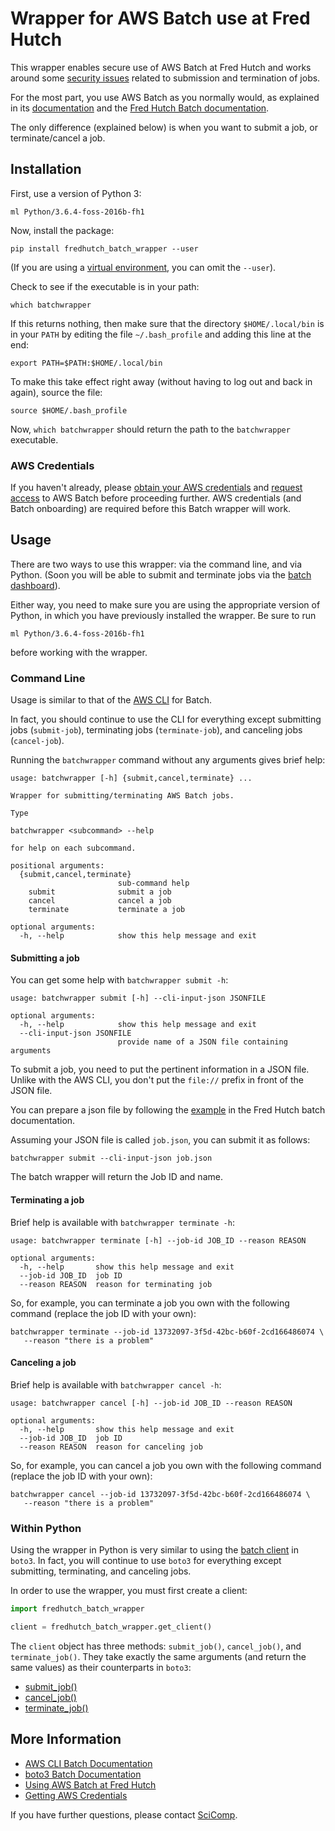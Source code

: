 # Wrapper for AWS Batch use at Fred Hutch

This wrapper enables secure use of AWS Batch
at Fred Hutch and works around some
[security issues](https://forums.aws.amazon.com/thread.jspa?threadID=270071&tstart=0)
related to submission and termination of jobs.

For the most part, you use AWS Batch as you normally would, as explained in its
[documentation](https://aws.amazon.com/documentation/batch/)
and the [Fred Hutch Batch documentation](https://fredhutch.github.io/aws-batch-at-hutch-docs/).

The only difference (explained below) is when you want to submit a job,
or terminate/cancel a job.

## Installation

First, use a version of Python 3:

```
ml Python/3.6.4-foss-2016b-fh1
```

Now, install the package:

```
pip install fredhutch_batch_wrapper --user
```

(If you are using a [virtual environment](https://docs.python.org/3/tutorial/venv.html),
you can omit the `--user`).

Check to see if the executable is in your path:

```
which batchwrapper
```

If this returns nothing, then make sure that the
directory `$HOME/.local/bin` is in your `PATH`
by editing the file `~/.bash_profile` and adding this
line at the end:

```
export PATH=$PATH:$HOME/.local/bin
```

To make this take effect right away (without having
to log out and back in again), source the file:

```
source $HOME/.bash_profile
```

Now, `which batchwrapper` should return the path
to the `batchwrapper` executable.

### AWS Credentials

If you haven't already, please [obtain your AWS credentials](https://teams.fhcrc.org/sites/citwiki/SciComp/Pages/Getting%20AWS%20Credentials.aspx) and
[request access](https://fredhutch.github.io/aws-batch-at-hutch-docs/#request-access) to AWS Batch before proceeding further.
AWS credentials (and Batch onboarding) are required before this
Batch wrapper will work.

## Usage

There are two ways to use this wrapper: via the command line,
and via Python. (Soon you will be able to submit and terminate
jobs via the [batch dashboard](https://batch-dashboard.fhcrc.org/)).

Either way, you need to make sure you are using the appropriate
version of Python, in which you have previously installed the wrapper.
Be sure to run

```
ml Python/3.6.4-foss-2016b-fh1
```

before working with the wrapper.


### Command Line

Usage is similar to that of the [AWS CLI](https://docs.aws.amazon.com/cli/latest/reference/batch/index.html) for Batch.

In fact, you should continue to use the CLI for everything except
submitting jobs (`submit-job`), terminating jobs (`terminate-job`),
and canceling jobs (`cancel-job`).

Running the `batchwrapper` command without any arguments gives brief help:

```
usage: batchwrapper [-h] {submit,cancel,terminate} ...

Wrapper for submitting/terminating AWS Batch jobs.

Type

batchwrapper <subcommand> --help

for help on each subcommand.

positional arguments:
  {submit,cancel,terminate}
                        sub-command help
    submit              submit a job
    cancel              cancel a job
    terminate           terminate a job

optional arguments:
  -h, --help            show this help message and exit
```

#### Submitting a job

You can get some help with `batchwrapper submit -h`:

```
usage: batchwrapper submit [-h] --cli-input-json JSONFILE

optional arguments:
  -h, --help            show this help message and exit
  --cli-input-json JSONFILE
                        provide name of a JSON file containing arguments
```

To submit a job, you need to put the pertinent information in a JSON file.
Unlike with the AWS CLI, you don't put the `file://` prefix in front of the
JSON file.

You can prepare a json file by following the
[example](https://fredhutch.github.io/aws-batch-at-hutch-docs/#submit-your-job) in the Fred Hutch batch documentation.

Assuming your JSON file is called `job.json`, you can submit it
as follows:

```
batchwrapper submit --cli-input-json job.json
```

The batch wrapper will return the Job ID and name.

#### Terminating a job

Brief help is available with `batchwrapper terminate -h`:

```
usage: batchwrapper terminate [-h] --job-id JOB_ID --reason REASON

optional arguments:
  -h, --help       show this help message and exit
  --job-id JOB_ID  job ID
  --reason REASON  reason for terminating job
```

So, for example, you can terminate a job you own with the following
command (replace the job ID with your own):


```
batchwrapper terminate --job-id 13732097-3f5d-42bc-b60f-2cd166486074 \
   --reason "there is a problem"
```

#### Canceling a job

Brief help is available with `batchwrapper cancel -h`:

```
usage: batchwrapper cancel [-h] --job-id JOB_ID --reason REASON

optional arguments:
  -h, --help       show this help message and exit
  --job-id JOB_ID  job ID
  --reason REASON  reason for canceling job
  ```

So, for example, you can cancel a job you own with the following
command (replace the job ID with your own):



```
batchwrapper cancel --job-id 13732097-3f5d-42bc-b60f-2cd166486074 \
   --reason "there is a problem"
```

### Within Python

Using the wrapper in Python is very similar to using the
[batch client](https://boto3.readthedocs.io/en/latest/reference/services/batch.html#client)
in `boto3`. In fact, you will continue to use `boto3` for everything
except submitting, terminating, and canceling jobs.

In order to use the wrapper, you must first create a client:

```python
import fredhutch_batch_wrapper

client = fredhutch_batch_wrapper.get_client()
```

The `client` object has three methods: `submit_job()`, `cancel_job()`,
and `terminate_job()`. They take exactly the same arguments
(and return the same values)
as their
counterparts in `boto3`:

* [submit_job()](https://boto3.readthedocs.io/en/latest/reference/services/batch.html#Batch.Client.submit_job)
* [cancel_job()](https://boto3.readthedocs.io/en/latest/reference/services/batch.html#Batch.Client.cancel_job)
* [terminate_job()](https://boto3.readthedocs.io/en/latest/reference/services/batch.html#Batch.Client.terminate_job)

## More Information

* [AWS CLI Batch Documentation](https://docs.aws.amazon.com/cli/latest/reference/batch/index.html)
* [boto3 Batch Documentation](https://boto3.readthedocs.io/en/latest/reference/services/batch.html#client)
* [Using AWS Batch at Fred Hutch](https://fredhutch.github.io/aws-batch-at-hutch-docs/)
* [Getting AWS Credentials](https://teams.fhcrc.org/sites/citwiki/SciComp/Pages/Getting%20AWS%20Credentials.aspx)

If you have further questions, please contact
[SciComp](https://centernet.fredhutch.org/cn/u/center-it/cio/scicomp.html).
